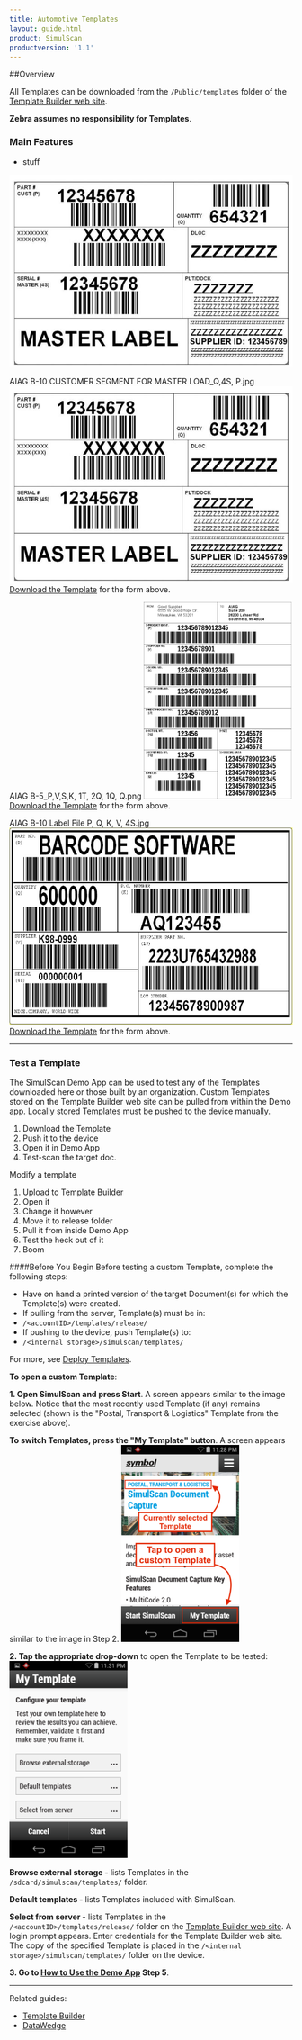 ```yaml
---
title: Automotive Templates
layout: guide.html
product: SimulScan
productversion: '1.1'
---
```

##Overview



All Templates can be downloaded from the `/Public/templates` folder of the [Template Builder web site](http://simulscan.zebra.com). 

**Zebra assumes no responsibility for Templates**. 

### Main Features

* stuff

![img](AIAG%20B-10%20CUSTOMER%20SEGMENT%20FOR%20MASTER%20LOAD_Q,4S,%20P.jpg)



AIAG B-10 CUSTOMER SEGMENT FOR MASTER LOAD_Q,4S, P.jpg
<img style="height:350px" src="AIAG B-10 CUSTOMER SEGMENT FOR MASTER LOAD_Q,4S, P.jpg"/>
[Download the Template](https://zebra.box.com/s/2nqgwxvtdm4kweg9mkkwinkl9pnapsy6) for the form above. 
<br>


AIAG B-5_P,V,S,K, 1T, 2Q, 1Q, Q.png
<img style="height:350px" src="AIAG B-5_P,V,S,K, 1T, 2Q, 1Q, Q.png"/>
[Download the Template](https://zebra.box.com/s/g374jiv2yml24cvtcnx52j7ivi0zi8eo) for the form above. 
<br>


AIAG B-10 Label File P, Q, K, V, 4S.jpg
<img style="height:350px" src="AIAG B-10 Label File P, Q, K, V, 4S.jpg"/>
[Download the Template](https://zebra.box.com/s/bi1b3v5xndq9rqw4jio32u2pt23ai73h) for the form above. 
<br>


-----

### Test a Template

The SimulScan Demo App can be used to test any of the Templates downloaded here or those built by an organization. Custom Templates stored on the Template Builder web site can be pulled from within the Demo app. Locally stored Templates must be pushed to the device manually. 

1. Download the Template
2. Push it to the device
3. Open it in Demo App
4. Test-scan the target doc.

Modify a template

1. Upload to Template Builder
2. Open it
3. Change it however
4. Move it to release folder
5. Pull it from inside Demo App
6. Test the heck out of it
7. Boom



####Before You Begin
Before testing a custom Template, complete the following steps: 

* Have on hand a printed version of the target Document(s) for which the Template(s) were created.  
* If pulling from the server, Template(s) must be in:
 * `/<accountID>/templates/release/`
* If pushing to the device, push Template(s) to: 
 * `/<internal storage>/simulscan/templates/`

For more, see [Deploy Templates](../../templatebuilder/#deploytemplates). 

**To open a custom Template**: 

**&#49;. Open SimulScan and press Start**. A screen appears similar to the image below. Notice that the most recently used Template (if any) remains selected (shown is the "Postal, Transport & Logistics" Template from the exercise above). 

**To switch Templates, press the "My Template" button**. A screen appears similar to the image in Step 2. 
<img style="height:350px" src="../11_mytemplate_button.png"/>
<br>

**&#50;. Tap the appropriate drop-down** to open the Template to be tested: 
<img style="height:350px" src="../12_select_template.png"/>
<br>

**Browse external storage -** lists Templates in the `/sdcard/simulscan/templates/` folder.

**Default templates -** lists Templates included with SimulScan.

**Select from server -** lists Templates in the `/<accountID>/templates/release/`
folder on the [Template Builder web site](http://simulscan.zebra.com). A login prompt appears. Enter credentials for the Template Builder web site. The copy of the specified Template is placed in the `/<internal storage>/simulscan/templates/` folder on the device. 

**&#51;. Go to [How to Use the Demo App](#howtousethedemoapp) Step 5**.  

-----

Related guides: 

* [Template Builder](../templatebuilder)
* [DataWedge](../../../../datawedge)